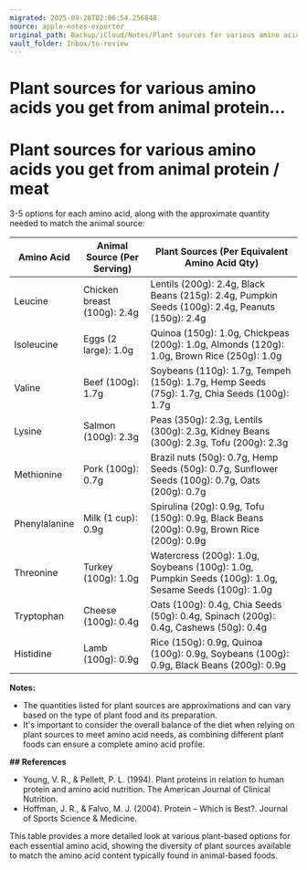 ```yaml
---
migrated: 2025-09-20T02:06:54.256848
source: apple-notes-exporter
original_path: Backup/iCloud/Notes/Plant sources for various amino acids you get from animal protein….md
vault_folder: Inbox/to-review
---
```

# Plant sources for various amino acids you get from animal protein…

# Plant sources for various amino acids you get from animal protein / meat

3-5 options for each amino acid, along with the approximate quantity needed to match the animal source:

|  Amino Acid<br/> | Animal Source (Per Serving)<br/> | Plant Sources (Per Equivalent Amino Acid Qty)<br/> |
|-----|-----|-----|
|  Leucine<br/> | Chicken breast (100g): 2.4g<br/> | Lentils (200g): 2.4g, Black Beans (215g): 2.4g, Pumpkin Seeds (100g): 2.4g, Peanuts (150g): 2.4g<br/> |
|  Isoleucine<br/> | Eggs (2 large): 1.0g<br/> | Quinoa (150g): 1.0g, Chickpeas (200g): 1.0g, Almonds (120g): 1.0g, Brown Rice (250g): 1.0g<br/> |
|  Valine<br/> | Beef (100g): 1.7g<br/> | Soybeans (110g): 1.7g, Tempeh (150g): 1.7g, Hemp Seeds (75g): 1.7g, Chia Seeds (100g): 1.7g<br/> |
|  Lysine<br/> | Salmon (100g): 2.3g<br/> | Peas (350g): 2.3g, Lentils (300g): 2.3g, Kidney Beans (300g): 2.3g, Tofu (200g): 2.3g<br/> |
|  Methionine<br/> | Pork (100g): 0.7g<br/> | Brazil nuts (50g): 0.7g, Hemp Seeds (50g): 0.7g, Sunflower Seeds (100g): 0.7g, Oats (200g): 0.7g<br/> |
|  Phenylalanine<br/> | Milk (1 cup): 0.9g<br/> | Spirulina (20g): 0.9g, Tofu (150g): 0.9g, Black Beans (200g): 0.9g, Brown Rice (200g): 0.9g<br/> |
|  Threonine<br/> | Turkey (100g): 1.0g<br/> | Watercress (200g): 1.0g, Soybeans (100g): 1.0g, Pumpkin Seeds (100g): 1.0g, Sesame Seeds (100g): 1.0g<br/> |
|  Tryptophan<br/> | Cheese (100g): 0.4g<br/> | Oats (100g): 0.4g, Chia Seeds (50g): 0.4g, Spinach (200g): 0.4g, Cashews (50g): 0.4g<br/> |
|  Histidine<br/> | Lamb (100g): 0.9g<br/> | Rice (150g): 0.9g, Quinoa (100g): 0.9g, Soybeans (100g): 0.9g, Black Beans (200g): 0.9g<br/> |

**Notes:**
* The quantities listed for plant sources are approximations and can vary based on the type of plant food and its preparation.
* It's important to consider the overall balance of the diet when relying on plant sources to meet amino acid needs, as combining different plant foods can ensure a complete amino acid profile.

**## References**
* Young, V. R., & Pellett, P. L. (1994). Plant proteins in relation to human protein and amino acid nutrition. The American Journal of Clinical Nutrition.
* Hoffman, J. R., & Falvo, M. J. (2004). Protein – Which is Best?. Journal of Sports Science & Medicine.

This table provides a more detailed look at various plant-based options for each essential amino acid, showing the diversity of plant sources available to match the amino acid content typically found in animal-based foods.

